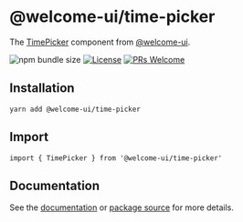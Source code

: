 # @welcome-ui/time-picker

The [TimePicker](https://welcome-ui.com/fields/time-picker) component from [@welcome-ui](https://welcome-ui.com).

![npm bundle size](https://img.shields.io/bundlephobia/minzip/@welcome-ui/time-picker) [![License](https://img.shields.io/npm/l/welcome-ui.svg)](https://github.com/WTTJ/welcome-ui/blob/master/LICENSE) [![PRs Welcome](https://img.shields.io/badge/PRs-welcome-mediumspringgreen.svg)](ttps://github.com/WTTJ/welcome-ui/blob/master/CONTRIBUTING.md)

## Installation

    yarn add @welcome-ui/time-picker

## Import

    import { TimePicker } from '@welcome-ui/time-picker'

## Documentation

See the [documentation](https://welcome-ui.com/fields/time-picker) or [package source](https://github.com/WTTJ/welcome-ui/tree/master/packages/TimePicker) for more details.

